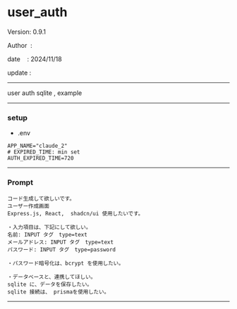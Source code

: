 ﻿# user_auth

 Version: 0.9.1

 Author  :
 
 date    : 2024/11/18

 update :

***

user auth sqlite , example

***
### setup
* .env

```
APP_NAME="claude_2"
# EXPIRED_TIME: min set
AUTH_EXPIRED_TIME=720

```
***
### Prompt

```
コード生成して欲しいです。
ユーザー作成画面
Express.js, React,  shadcn/ui 使用したいです。

・入力項目は、下記にして欲しい。
名前: INPUT タグ　type=text
メールアドレス: INPUT タグ　type=text
パスワード: INPUT タグ　type=password

・パスワード暗号化は、bcrypt を使用したい。

・データベースと、連携してほしい。
sqlite に、データを保存したい。
sqlite 接続は、 prismaを使用したい。

```

***

